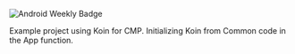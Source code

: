 ![Android Weekly Badge](https://androidweekly.net/issues/issue-656/badge "Android Weekly Badge")

Example project using Koin for CMP. Initializing Koin from Common code in the App function.
